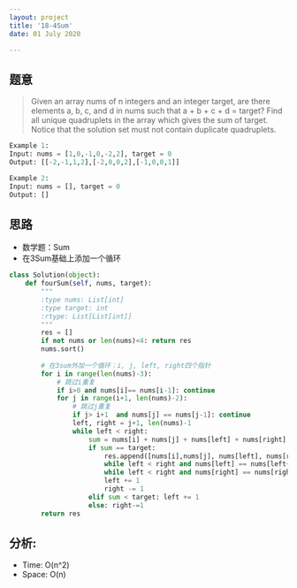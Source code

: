 ```yaml
---
layout: project
title: '18-4Sum'
date: 01 July 2020

---
```

## 题意
> Given an array nums of n integers and an integer target, are there elements a, b, c, and d in nums such that a + b + c + d = target? Find all unique quadruplets in the array which gives the sum of target.
> Notice that the solution set must not contain duplicate quadruplets.

~~~python
Example 1:
Input: nums = [1,0,-1,0,-2,2], target = 0
Output: [[-2,-1,1,2],[-2,0,0,2],[-1,0,0,1]]

Example 2:
Input: nums = [], target = 0
Output: []
~~~

## 思路
- 数学题：Sum
- 在3Sum基础上添加一个循环

~~~python
class Solution(object):
    def fourSum(self, nums, target):
        """
        :type nums: List[int]
        :type target: int
        :rtype: List[List[int]]
        """
        res = []
        if not nums or len(nums)<4: return res
        nums.sort()
        
        # 在3sum外加一个循环：i, j, left, right四个指针
        for i in range(len(nums)-3):
            # 跳过i重复
            if i>0 and nums[i]== nums[i-1]: continue
            for j in range(i+1, len(nums)-2):
                # 跳过j重复
                if j> i+1  and nums[j] == nums[j-1]: continue
                left, right = j+1, len(nums)-1
                while left < right:
                    sum = nums[i] + nums[j] + nums[left] + nums[right]
                    if sum == target:
                        res.append([nums[i],nums[j], nums[left], nums[right]])
                        while left < right and nums[left] == nums[left+1]: left += 1
                        while left < right and nums[right] == nums[right-1]: right-=1
                        left += 1
                        right -= 1
                    elif sum < target: left += 1
                    else: right-=1
        return res
~~~

## 分析:
- Time: O(n^2) 
- Space: O(n) 
